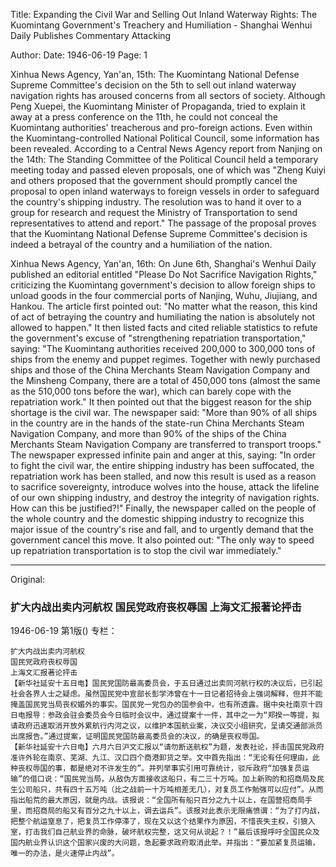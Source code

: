 Title: Expanding the Civil War and Selling Out Inland Waterway Rights: The Kuomintang Government's Treachery and Humiliation - Shanghai Wenhui Daily Publishes Commentary Attacking

Author: 
Date: 1946-06-19
Page: 1

Xinhua News Agency, Yan'an, 15th: The Kuomintang National Defense Supreme Committee's decision on the 5th to sell out inland waterway navigation rights has aroused concerns from all sectors of society. Although Peng Xuepei, the Kuomintang Minister of Propaganda, tried to explain it away at a press conference on the 11th, he could not conceal the Kuomintang authorities' treacherous and pro-foreign actions. Even within the Kuomintang-controlled National Political Council, some information has been revealed. According to a Central News Agency report from Nanjing on the 14th: The Standing Committee of the Political Council held a temporary meeting today and passed eleven proposals, one of which was "Zheng Kuiyi and others proposed that the government should promptly cancel the proposal to open inland waterways to foreign vessels in order to safeguard the country's shipping industry. The resolution was to hand it over to a group for research and request the Ministry of Transportation to send representatives to attend and report." The passage of the proposal proves that the Kuomintang National Defense Supreme Committee's decision is indeed a betrayal of the country and a humiliation of the nation.

Xinhua News Agency, Yan'an, 16th: On June 6th, Shanghai's Wenhui Daily published an editorial entitled "Please Do Not Sacrifice Navigation Rights," criticizing the Kuomintang government's decision to allow foreign ships to unload goods in the four commercial ports of Nanjing, Wuhu, Jiujiang, and Hankou. The article first pointed out: "No matter what the reason, this kind of act of betraying the country and humiliating the nation is absolutely not allowed to happen." It then listed facts and cited reliable statistics to refute the government's excuse of "strengthening repatriation transportation," saying: "The Kuomintang authorities received 200,000 to 300,000 tons of ships from the enemy and puppet regimes. Together with newly purchased ships and those of the China Merchants Steam Navigation Company and the Minsheng Company, there are a total of 450,000 tons (almost the same as the 510,000 tons before the war), which can barely cope with the repatriation work." It then pointed out that the biggest reason for the ship shortage is the civil war. The newspaper said: "More than 90% of all ships in the country are in the hands of the state-run China Merchants Steam Navigation Company, and more than 90% of the ships of the China Merchants Steam Navigation Company are transferred to transport troops." The newspaper expressed infinite pain and anger at this, saying: "In order to fight the civil war, the entire shipping industry has been suffocated, the repatriation work has been stalled, and now this result is used as a reason to sacrifice sovereignty, introduce wolves into the house, attack the lifeline of our own shipping industry, and destroy the integrity of navigation rights. How can this be justified?!" Finally, the newspaper called on the people of the whole country and the domestic shipping industry to recognize this major issue of the country's rise and fall, and to urgently demand that the government cancel this move. It also pointed out: "The only way to speed up repatriation transportation is to stop the civil war immediately."



<hr /> 

Original: 


### 扩大内战出卖内河航权  国民党政府丧权辱国  上海文汇报著论抨击

1946-06-19
第1版()
专栏：

    扩大内战出卖内河航权
    国民党政府丧权辱国
    上海文汇报著论抨击
    【新华社延安十五日电】国民党国防最高委员会，于五日通过出卖同河航行权的决议后，已引起社会各界人士之疑虑。虽然国民党中宣部长彭学沛曾在十一日记者招待会上强词解释，但并不能掩盖国民党当局丧权媚外的事实。国民党一党包办的国参会中，也有所透露。据中央社南京十四日电报导：参政会驻会委员会今日临时会议中，通过提案十一件，其中之一为“郑揆一等提，拟请政府迅速取消开放外累航行内河之议，以维护本国航业案，决议交小组研究，呈请交通部派员出席报告。”通过提案，证明国民党国防最高委员会的决议，的确是丧权辱国。
    【新华社延安十六日电】六月六日沪文汇报以“请勿断送航权”为题，发表社论，抨击国民党政府准许外轮在南京、芜湖、九江、汉口四个商港卸货之举。文中首先指出：“无论有任何理由，此种丧权辱国的事，都是绝对不许发生的”。并列举事实引用可靠统计，驳斥政府“加强复员运输”的借口说：“国民党当局，从敌伪方面接收这船只，有二三十万吨。加上新购的和招商局及民生公司船只，共有四十五万吨（比之战前一十万吨相差无几），对复员工作勉强可以应付”。从而指出船荒的最大原因，就是内战。该报说：“全国所有船只百分之九十以上，在国营招商局手里，而招商局的船又有百分之九十以上，调去运兵”。该报对此表示无限痛愤谓：“为了打内战，把整个航运窒息了，把复员工作停滞了，现在又以这个结果作为原因，不惜丧失主权，引狼入室，打击我们自己航业界的命脉，破坏航权完整，这又何从说起？！”最后该报呼吁全国民众及国内航业界认识这个国家兴废的大问题，急起要求政府取消此举。并指出：“要加紧复员运输，唯一的办法，是火速停止内战”。
